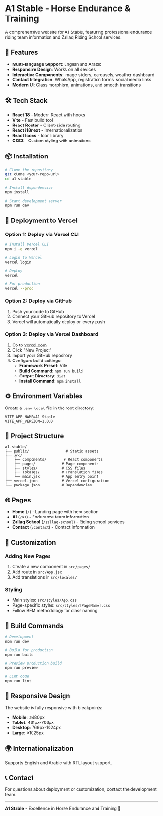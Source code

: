 # A1 Stable - Horse Endurance & Training

A comprehensive website for A1 Stable, featuring professional endurance riding team information and Zallaq Riding School services.

## 🚀 Features

- **Multi-language Support**: English and Arabic
- **Responsive Design**: Works on all devices
- **Interactive Components**: Image sliders, carousels, weather dashboard
- **Contact Integration**: WhatsApp, registration forms, social media links
- **Modern UI**: Glass morphism, animations, and smooth transitions

## 🛠️ Tech Stack

- **React 18** - Modern React with hooks
- **Vite** - Fast build tool
- **React Router** - Client-side routing
- **React i18next** - Internationalization
- **React Icons** - Icon library
- **CSS3** - Custom styling with animations

## 📦 Installation

```bash
# Clone the repository
git clone <your-repo-url>
cd a1-stable

# Install dependencies
npm install

# Start development server
npm run dev
```

## 🚀 Deployment to Vercel

### Option 1: Deploy via Vercel CLI

```bash
# Install Vercel CLI
npm i -g vercel

# Login to Vercel
vercel login

# Deploy
vercel

# For production
vercel --prod
```

### Option 2: Deploy via GitHub

1. Push your code to GitHub
2. Connect your GitHub repository to Vercel
3. Vercel will automatically deploy on every push

### Option 3: Deploy via Vercel Dashboard

1. Go to [vercel.com](https://vercel.com)
2. Click "New Project"
3. Import your GitHub repository
4. Configure build settings:
   - **Framework Preset**: Vite
   - **Build Command**: `npm run build`
   - **Output Directory**: `dist`
   - **Install Command**: `npm install`

## ⚙️ Environment Variables

Create a `.env.local` file in the root directory:

```env
VITE_APP_NAME=A1 Stable
VITE_APP_VERSION=1.0.0
```

## 📁 Project Structure

```
a1-stable/
├── public/                 # Static assets
├── src/
│   ├── components/        # React components
│   ├── pages/            # Page components
│   ├── styles/           # CSS files
│   ├── locales/          # Translation files
│   └── main.jsx          # App entry point
├── vercel.json           # Vercel configuration
└── package.json          # Dependencies
```

## 🌐 Pages

- **Home** (`/`) - Landing page with hero section
- **A1** (`/a1`) - Endurance team information
- **Zallaq School** (`/zallaq-school`) - Riding school services
- **Contact** (`/contact`) - Contact information

## 🎨 Customization

### Adding New Pages

1. Create a new component in `src/pages/`
2. Add route in `src/App.jsx`
3. Add translations in `src/locales/`

### Styling

- Main styles: `src/styles/App.css`
- Page-specific styles: `src/styles/[PageName].css`
- Follow BEM methodology for class naming

## 🔧 Build Commands

```bash
# Development
npm run dev

# Build for production
npm run build

# Preview production build
npm run preview

# Lint code
npm run lint
```

## 📱 Responsive Design

The website is fully responsive with breakpoints:
- **Mobile**: ≤480px
- **Tablet**: 481px-768px  
- **Desktop**: 769px-1024px
- **Large**: ≥1025px

## 🌍 Internationalization

Supports English and Arabic with RTL layout support.

## 📞 Contact

For questions about deployment or customization, contact the development team.

---

**A1 Stable** - Excellence in Horse Endurance and Training 🐎
